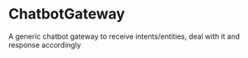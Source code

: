 # ChatbotGateway
A generic chatbot gateway to receive intents/entities, deal with it and response accordingly
